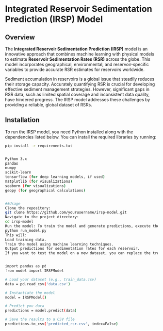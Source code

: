 # Integrated Reservoir Sedimentation Prediction (IRSP) Model

## Overview

The **Integrated Reservoir Sedimentation Prediction (IRSP)** model is an innovative approach that combines machine learning with physical models to estimate **Reservoir Sedimentation Rates (RSR)** across the globe. This model incorporates geographical, environmental, and reservoir-specific variables to provide accurate RSR estimates for reservoirs worldwide.

Sediment accumulation in reservoirs is a global issue that steadily reduces their storage capacity. Accurately quantifying RSR is crucial for developing effective sediment management strategies. However, significant gaps in RSR data, such as limited spatial coverage and inconsistent data quality, have hindered progress. The IRSP model addresses these challenges by providing a reliable, global dataset of RSRs.

## Installation

To run the IRSP model, you need Python installed along with the dependencies listed below. You can install the required libraries by running:

```bash
pip install -r requirements.txt


Python 3.x
pandas
numpy
scikit-learn
tensorflow (for deep learning models, if used)
matplotlib (for visualizations)
seaborn (for visualizations)
geopy (for geographical calculations)


##Usage
Clone the repository:
git clone https://github.com/yourusername/irsp-model.git
Navigate to the project directory:
cd irsp-model
Run the model: To train the model and generate predictions, execute the following script:
python run_model.py
This will:
Load training data.
Train the model using machine learning techniques.
Output predictions for sedimentation rates for each reservoir.
If you want to test the model on a new dataset, you can replace the train_data.csv with a new dataset.


import pandas as pd
from model import IRSPModel

# Load your dataset (e.g., train_data.csv)
data = pd.read_csv('data.csv')

# Instantiate the model
model = IRSPModel()

# Predict you data
predictions = model.predict(data)

# Save the results to a CSV file
predictions.to_csv('predicted_rsr.csv', index=False)

